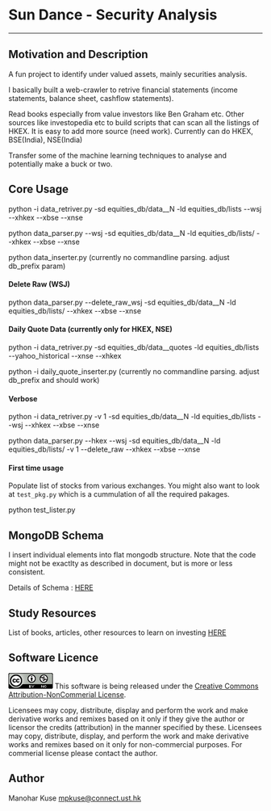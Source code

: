 # Sun Dance - Security Analysis
---


## Motivation and Description
A fun project to identify under valued assets, mainly securities analysis. 

I basically built a web-crawler to retrive financial statements (income statements, 
balance sheet, cashflow statements).

Read books especially from value investors like Ben Graham etc. Other
sources like investopedia etc to build scripts that can scan all the listings of 
HKEX. It is easy to add more source (need work).
Currently can do HKEX, BSE(India), NSE(India)

Transfer some of the machine learning techniques to analyse and potentially make a
buck or two. 

## Core Usage 
python -i data_retriver.py  -sd equities_db/data__N -ld equities_db/lists --wsj --xhkex --xbse --xnse

python data_parser.py --wsj -sd equities_db/data__N -ld equities_db/lists/  --xhkex --xbse --xnse

python data_inserter.py (currently no commandline parsing. adjust db_prefix param)

#### Delete Raw (WSJ)
python data_parser.py --delete_raw_wsj -sd equities_db/data__N -ld equities_db/lists/  --xhkex --xbse --xnse

#### Daily Quote Data (currently only for HKEX, NSE)
python -i data_retriver.py -sd equities_db/data__quotes -ld equities_db/lists --yahoo_historical --xnse --xhkex

python -i  daily_quote_inserter.py (currently no commandline parsing. adjust db_prefix and should work)
#### Verbose
python -i data_retriver.py -v 1  -sd equities_db/data__N -ld equities_db/lists --wsj --xhkex --xbse --xnse

python data_parser.py --hkex --wsj -sd equities_db/data__N -ld equities_db/lists/ -v 1 --delete_raw --xhkex --xbse --xnse

#### First time usage 
Populate list of stocks from various exchanges. You might also want to look at `test_pkg.py` which is a cummulation of all the required pakages.

python test_lister.py 

## MongoDB Schema
I insert individual elements into flat mongodb structure. Note that the code might not be exactlty as described in document, but is more or less consistent. 

Details of Schema : [HERE](documents/mongodb_schema_details.md)


## Study Resources
List of books, articles, other resources to learn on investing [HERE](documents/economics_theory/README.md)

## Software Licence
![License ICO](documents/images/88x31.png)
This software is being released under the [Creative Commons Attribution-NonCommerial License](https://creativecommons.org/licenses/by-nc/4.0/legalcode). 


Licensees may copy, distribute, display and perform the work and make derivative works and remixes based on it only if they give the author or licensor the credits (attribution) in the manner specified by these.
Licensees may copy, distribute, display, and perform the work and make derivative works and remixes based on it only for non-commercial purposes.
For commerial license please contact the author. 

## Author
Manohar Kuse <mpkuse@connect.ust.hk>

